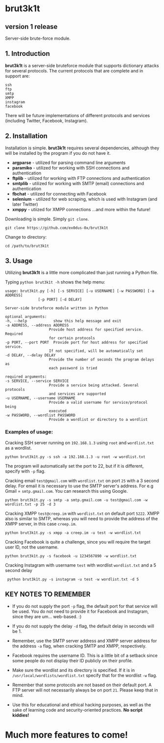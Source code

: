 # brut3k1t
## version 1 release
Server-side brute-force module.

## 1. Introduction

__brut3k1t__ is a server-side bruteforce module that supports dictionary attacks for several protocols.
The current protocols that are complete and in support are:

    ssh
    ftp
    smtp
    XMPP
    instagram
    facebook

There will be future implementations of different protocols and services (including Twitter, Facebook, Instagram).

## 2. Installation

Installation is simple. __brut3k1t__ requires several dependencies, although they will be installed by the
program if you do not have it.

* __argparse__ - utilized for parsing command line arguments
* __paramiko__ - utilized for working with SSH connections and authentication
* __ftplib__ - utilized for working with FTP connections and authentication
* __smtplib__ - utilized for working with SMTP (email) connections and authentication
* __fbchat__ - utilized for connecting with Facebook
* __selenium__ - utilized for web scraping, which is used with Instagram (and later Twitter)
* __xmppy__ - utiized for XMPP connections
...and more within the future!

Downloading is simple. Simply `git clone`.

    git clone https://github.com/ex0dus-0x/brut3k1t

Change to directory:

    cd /path/to/brut3k1t

## 3. Usage

Utilizing __brut3k1t__ is a little more complicated than just running a Python file.

Typing `python brut3k1t -h` shows the help menu:

    usage: brut3k1t.py [-h] [-s SERVICE] [-u USERNAME] [-w PASSWORD] [-a ADDRESS]
                   [-p PORT] [-d DELAY]

    Server-side bruteforce module written in Python

    optional arguments:
    -h, --help            show this help message and exit
    -a ADDRESS, --address ADDRESS
                        Provide host address for specified service. Required
                        for certain protocols
    -p PORT, --port PORT  Provide port for host address for specified service.
                        If not specified, will be automatically set
    -d DELAY, --delay DELAY
                        Provide the number of seconds the program delays as
                        each password is tried

    required arguments:
    -s SERVICE, --service SERVICE
                        Provide a service being attacked. Several protocols
                        and services are supported
    -u USERNAME, --username USERNAME
                        Provide a valid username for service/protocol being
                        executed
    -w PASSWORD, --wordlist PASSWORD
                        Provide a wordlist or directory to a wordlist

### Examples of usage:

Cracking SSH server running on `192.168.1.3` using `root` and `wordlist.txt` as a wordlist.

    python brut3k1t.py -s ssh -a 192.168.1.3 -u root -w wordlist.txt

The program will automatically set the port to 22, but if it is different, specify with `-p` flag.

Cracking email `test@gmail.com` with `wordlist.txt` on port `25` with a 3 second delay. For email it is necessary to use the SMTP server's address. For e.g Gmail = `smtp.gmail.com`. You can research this using Google.

    python brut3k1t.py -s smtp -a smtp.gmail.com -u test@gmail.com -w wordlist.txt -p 25 -d 3

Cracking XMPP `test@creep.im` with `wordlist.txt` on default port `5222`. XMPP also is similar to SMTP, whereas you will need to provide the address of the XMPP server, in this case `creep.im`.

    python brut3k1t.py -s xmpp -a creep.im -u test -w wordlist.txt

Cracking Facebook is quite a challenge, since you will require the target user ID, not the username.

    python brut3k1t.py -s facebook -u 1234567890 -w wordlist.txt

Cracking Instagram with username `test` with wordlist `wordlist.txt` and a 5 second delay

     python brut3k1t.py -s instagram -u test -w wordlist.txt -d 5


 ## KEY NOTES TO REMEMBER

 * If you do not supply the port `-p` flag, the default port for that service will be used. You do not need to provide it for Facebook and Instagram, since they are um... web-based. :)

 * If you do not supply the delay `-d` flag, the default delay in seconds will be 1.

 * Remember, use the SMTP server address and XMPP server address for the address `-a` flag, when cracking SMTP and XMPP, respectively.

 * Facebook requires the username ID. This is a little bit of a setback since some people do not display their ID publicly on their profile.

 * Make sure the wordlist and its directory is specified. If it is in `/usr/local/wordlists/wordlist.txt` specify that for the wordlist `-w` flag.

 * Remember that some protocols are not based on their default port. A FTP server will not necessarily always be on port `21`. Please keep that in mind.

 * Use this for educational and ethical hacking purposes, as well as the sake of learning code and security-oriented practices. __No script kiddies!__



# Much more features to come!
